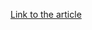 [Link to the article](https://zscaler.com/blogs/security-research/new-trickbot-and-bazarloader-campaigns-use-multiple-delivery-vectors)
